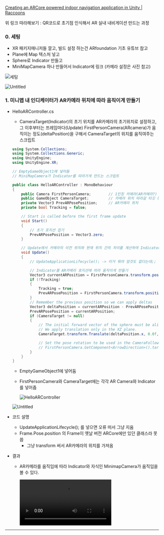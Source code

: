 [Creating an ARCore powered indoor navigation application in Unity | Raccoons](https://blog.raccoons.be/arcore-powered-indoor-navigation-unity)

위 링크 따라해보기 : QR코드로 초기점 인식해서 AR 실내 내비게이션 만드는 과정

### 0. 세팅

- XR 패키지매니저들 깔고, 빌드 설정 하는건 ARfoundation 기초 유튜브 참고
- Plane에 Map 텍스처 넣고
- Sphere로 Indicator 만들고
- MiniMapCamera 하나 만들어서 Indicator에 링크 (카메라 설정은 사진 참고)

![세팅](https://s3.us-west-2.amazonaws.com/secure.notion-static.com/ed4797bf-1995-4563-bb64-beae1eb6db78/Untitled.png?X-Amz-Algorithm=AWS4-HMAC-SHA256&X-Amz-Content-Sha256=UNSIGNED-PAYLOAD&X-Amz-Credential=AKIAT73L2G45EIPT3X45%2F20220401%2Fus-west-2%2Fs3%2Faws4_request&X-Amz-Date=20220401T071144Z&X-Amz-Expires=86400&X-Amz-Signature=0345adaabe9a056ddeb17280fc66896f6a5ad7d75c1f8c370b8fff3847610b58&X-Amz-SignedHeaders=host&response-content-disposition=filename%20%3D%22Untitled.png%22&x-id=GetObject) 

![Untitled](https://s3-us-west-2.amazonaws.com/secure.notion-static.com/ed4797bf-1995-4563-bb64-beae1eb6db78/Untitled.png)

### 1. 미니맵 내 인디케이터가 AR카메라 위치에 따라 움직이게 만들기

- HelloARController.cs

  - CameraTarget(Indicator)의 초기 위치를 AR카메라의 초기위치로 설정하고, 그 이후부터는 프레임마다(Update) FirstPersonCamera(ARcamera)가 움직이는 정도(deltaPosition)을 구해서 CameraTarget의 위치를 움직여주는 스크립트

  ```csharp
  using System.Collections;
  using System.Collections.Generic;
  using UnityEngine;
  using UnityEngine.XR;
  
  // EmptyGameObject1에 넣어둠
  // MiniMapCamera가 Indicator를 따라가게 만드는 스크립트
  
  public class HelloARController : MonoBehaviour
  {
      public Camera FirstPersonCamera;        // 1인칭 카메라(AR카메라?)
      public GameObject CameraTarget;         // 카메라 위치 따라갈 타깃 (Indicator)
      private Vector3 PrevARPosePosition;     // AR카메라 위치
      private bool Tracking = false;
  
      // Start is called before the first frame update
      void Start()
      {
          // 초기 포지션 잡기
          PrevARPosePosition = Vector3.zero;
      }
  
      // Update에서 카메라의 이전 위치와 현재 위치 간의 차이를 계산하여 Indicator 위치를 업데이트 하는 데에 사용
      void Update()
      {
          // UpdateApplicationLifecycle(); -> 이거 뭐야 암것도 없다는데;;
  
          // Indicator를 AR카메라 포지션에 따라 움직이게 만들기
          Vector3 currentARPosition = FirstPersonCamera.transform.position;     // --------------Frame.Pose.position 해야되는데 Frame이라는게 없음
          if (!Tracking)
          {
              Tracking = true;
              PrevARPosePosition = FirstPersonCamera.transform.position;      // --------------Frame.Pose.position 해야되는데 Frame이라는게 없음
          }
          // Remember the previous position so we can apply deltas
          Vector3 deltaPosition = currentARPosition - PrevARPosePosition;
          PrevARPosePosition = currentARPosition;
          if (CameraTarget != null)
          {
              // The initial forward vector of the sphere must be aligned with the initial camera direction in the XZ plane.
              // We apply translation only in the XZ plane.
              CameraTarget.transform.Translate(deltaPosition.x, 0.0f, deltaPosition.z);
  
              // Set the pose rotation to be used in the CameraFollow script : 화살표 방향
              // FirstPersonCamera.GetComponent<ArrowDirection>().targetRot = FirstPersonCamera.transform.rotation;
          }
      }
  }
  ```

  - EmptyGameObject1에 넣어둠

  - FirstPersonCamera와 CameraTarget에는 각각 AR Camera와 Indicator를 넣어줌

    ![HelloARController](README.assets/Untitled2.png) 

  ![Untitled](https://s3-us-west-2.amazonaws.com/secure.notion-static.com/2ca0f1d7-d940-4442-b6c7-5c1d687f1d47/Untitled.png)

- 코드 설명

  - UpdateApplicationLifecycle(); 를 넣으면 오류 떠서 그냥 지움
  - Frame.Pose.position 의 Frame이 옛날 버전 ARCore에만 있던 클래스라 못씀
    - 그냥 transform 써서 AR카메라의 위치를 가져옴

- 결과

  - AR카메라를 움직임에 따라 Indicator와 자식인 MinimapCamera가 움직임을 볼 수 있다.

    ![결과](https://s3.us-west-2.amazonaws.com/secure.notion-static.com/f7fd50bf-2406-490a-a443-6072d4fe0f49/arNav1.mp4?X-Amz-Algorithm=AWS4-HMAC-SHA256&X-Amz-Content-Sha256=UNSIGNED-PAYLOAD&X-Amz-Credential=AKIAT73L2G45EIPT3X45%2F20220401%2Fus-west-2%2Fs3%2Faws4_request&X-Amz-Date=20220401T075409Z&X-Amz-Expires=86400&X-Amz-Signature=1456b3c27ee78a63b0cfd127933196fb57065601e6a0635e6e4a34b7f6f989be&X-Amz-SignedHeaders=host&response-content-disposition=filename%20%3D%22arNav1.mp4%22&x-id=GetObject)

    



---



